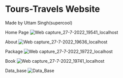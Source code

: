 # Tours-Travels Website 
Made by Uttam Singh(supercool) 


Home Page
![Web capture_27-7-2022_19541_localhost](https://user-images.githubusercontent.com/70787564/181262854-9b27e2fb-65e5-439c-8e70-fa2ac3f33b20.jpeg)​

About
![Web capture_27-7-2022_19636_localhost](https://user-images.githubusercontent.com/70787564/181262866-dd7bea74-8c9a-4ac6-9b0d-2384c1542b39.jpeg)

Package
![Web capture_27-7-2022_19722_localhost](https://user-images.githubusercontent.com/70787564/181262874-7ae806ca-2d88-49f8-97ee-1ba95355deaf.jpeg)

Book
![Web capture_27-7-2022_19741_localhost](https://user-images.githubusercontent.com/70787564/181262887-217fa8de-ea41-46e4-808f-83bfbaa500da.jpeg)

Data_base
![Data_Base](https://user-images.githubusercontent.com/70787564/181722623-24c6f35a-5390-47b3-bcf2-7bd6cea3edc0.jpeg)
